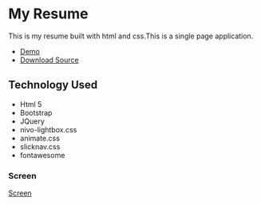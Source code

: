 # My Resume

This is my resume built with html and css.This is a single page application.

* [Demo](https://alameenboss.github.io)
* [Download Source](https://github.com/alameenboss/alameenboss.github.io/archive/master.zip)

## Technology Used

* Html 5
* Bootstrap
* JQuery
* nivo-lightbox.css
* animate.css
* slicknav.css
* fontawesome

### Screen

[Screen](./Screen.md)
